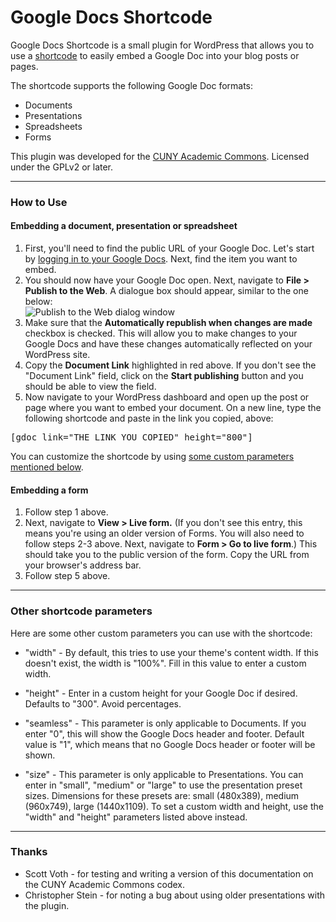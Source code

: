 # Google Docs Shortcode #

Google Docs Shortcode is a small plugin for WordPress that allows you to use a [shortcode](https://codex.wordpress.org/Shortcode) to easily embed a Google Doc into your blog posts or pages.

The shortcode supports the following Google Doc formats:
* Documents
* Presentations
* Spreadsheets
* Forms

This plugin was developed for the [CUNY Academic Commons](http://commons.gc.cuny.edu).  Licensed under the GPLv2 or later.

***

### How to Use

#### Embedding a document, presentation or spreadsheet
1. First, you'll need to find the public URL of your Google Doc. Let's start by [logging in to your Google Docs](https://docs.google.com). Next, find the item you want to embed.
2. You should now have your Google Doc open.  Next, navigate to **File > Publish to the Web**. A dialogue box should appear, similar to the one below:  
![Publish to the Web dialog window](http://codex.commons.gc.cuny.edu/files/2012/08/googledocs.jpg)  
3. Make sure that the **Automatically republish when changes are made** checkbox is checked. This will allow you to make changes to your Google Docs and have these changes automatically reflected on your WordPress site.
4. Copy the **Document Link** highlighted in red above.  If you don't see the "Document Link" field, click on the **Start publishing** button and you should be able to view the field.
5. Now navigate to your WordPress dashboard and open up the post or page where you want to embed your document. On a new line, type the following shortcode and paste in the link you copied, above:

  <pre>[gdoc link="THE LINK YOU COPIED" height="800"]</pre>
    
You can customize the shortcode by using [some custom parameters mentioned below](#other-shortcode-parameters).

#### Embedding a form
1. Follow step 1 above.
2. Next, navigate to **View > Live form.** (If you don't see this entry, this means you're using an older version of Forms.  You will also need to follow steps 2-3 above.  Next, navigate to **Form > Go to live form**.)  This should take you to the public version of the form.  Copy the URL from your browser's address bar.
3. Follow step 5 above.

***

### Other shortcode parameters

Here are some other custom parameters you can use with the shortcode:

* "width" - By default, this tries to use your theme's content width. If this doesn't exist, the width is "100%". Fill in this value to enter a custom width.

* "height" - Enter in a custom height for your Google Doc if desired. Defaults to "300". Avoid percentages.

* "seamless" - This parameter is only applicable to Documents. If you enter "0", this will show the Google Docs header and footer.  Default value is "1", which means that no Google Docs header or footer will be shown.

* "size" - This parameter is only applicable to Presentations.  You can enter in "small", "medium" or "large" to use the presentation preset sizes. Dimensions for these presets are: small (480x389), medium (960x749), large (1440x1109). To set a custom width and height, use the "width" and "height" parameters listed above instead.

***

### Thanks

* Scott Voth - for testing and writing a version of this documentation on the CUNY Academic Commons codex.
* Christopher Stein - for noting a bug about using older presentations with the plugin.